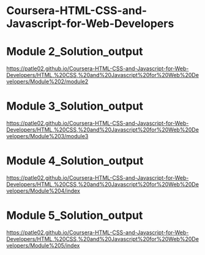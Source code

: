 # Coursera-HTML-CSS-and-Javascript-for-Web-Developers

# Module 2_Solution_output
https://patle02.github.io/Coursera-HTML-CSS-and-Javascript-for-Web-Developers/HTML,%20CSS,%20and%20Javascript%20for%20Web%20Developers/Module%202/module2

# Module 3_Solution_output
https://patle02.github.io/Coursera-HTML-CSS-and-Javascript-for-Web-Developers/HTML,%20CSS,%20and%20Javascript%20for%20Web%20Developers/Module%203/module3

# Module 4_Solution_output
https://patle02.github.io/Coursera-HTML-CSS-and-Javascript-for-Web-Developers/HTML,%20CSS,%20and%20Javascript%20for%20Web%20Developers/Module%204/index

# Module 5_Solution_output
https://patle02.github.io/Coursera-HTML-CSS-and-Javascript-for-Web-Developers/HTML,%20CSS,%20and%20Javascript%20for%20Web%20Developers/Module%205/index
